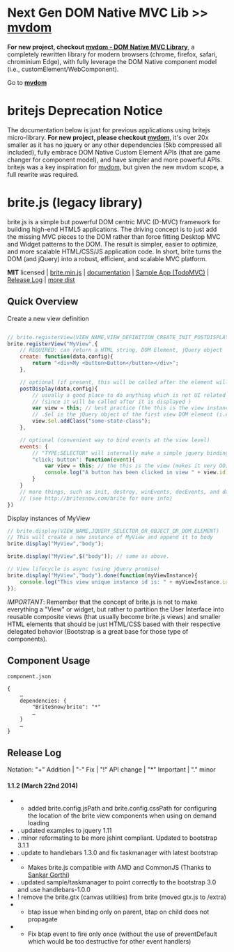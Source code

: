 # Next Gen DOM Native MVC Lib >> [mvdom](https://github.com/mvdom/mvdom)

**For new project, checkout [mvdom - DOM Native MVC Library](https://github.com/mvdom/mvdom)**, a completely rewritten library for modern browsers (chrome, firefox, safari, chrominium Edge), with fully leverage the DOM Native component model (i.e., customElement/WebComponent). 

Go to **[mvdom](https://github.com/mvdom/mvdom)**


# britejs Deprecation Notice

The documentation below is just for previous applications using britejs micro-library. **For new project, please checkout [mvdom](https://github.com/mvdom/mvdom)**, it's over 20x smaller as it has no jquery or any other dependencies (5kb compressed all included), fully embrace DOM Native Custom Element APIs (that are game changer for component model), and have simpler and more powerful APIs. britejs was a key inspiration for [mvdom](https://github.com/mvdom/mvdom), but given the new mvdom scope, a full rewrite was required. 

# brite.js (legacy library)
brite.js is a simple but powerful DOM centric MVC (D-MVC) framework for building high-end HTML5 applications.
The driving concept is to just add the missing MVC pieces to the DOM rather than force fitting Desktop MVC
and Widget patterns to the DOM. The result is simpler, easier to optimize, and more scalable HTML/CSS/JS
application code. In short, brite turns the DOM (and jQuery) into a robust, efficient, and scalable MVC platform.

__MIT__ licensed | [brite.min.js](https://raw2.github.com/BriteSnow/brite/master/dist/brite.min.js) | [documentation](http://britesnow.com/brite) | [Sample App (TodoMVC)](https://github.com/BriteSnow/sampleTodoMVC) | [Release Log](#release-log) | [more dist](https://github.com/BriteSnow/brite/tree/master/dist)



## Quick Overview

Create a new view definition

```javascript

// brite.registerView(VIEW_NAME,VIEW_DEFINITION_CREATE_INIT_POSTDISPLAY_DESTROY)
brite.registerView("MyView",{
    // REQUIRED: can return a HTML string, DOM Element, jQuery object
    create: function(data,config){
        return "<div>My <button>Button</button></div>";
    }, 

    // optional (if present, this will be called after the element will be displayed)
    postDisplay(data,config){
        // usually a good place to do anything which is not UI related 
        // (since it will be called after it is displayed )
        var view = this; // best practice (the this is the view instance)
        // .$el is the jQuery object of the first view DOM element (i.e. <div> created in the create )
        view.$el.addClass("some-state-class");
    }, 

    // optional (convenient way to bind events at the view level)
    events: {
        // "TYPE;SELECTOR" will internally make a simple jquery binding call view.$el.on(TYPE,SELECTOR) call;
        "click; button": function(event){
            var view = this; // the this is the view (makes it very OO)
            console.log("A button has been clicked in view " + view.id);
        }
    }
    // more things, such as init, destroy, winEvents, docEvents, and daoEvents 
    // (see http://britesnow.com/brite for more info)
})
```

Display instances of MyView

```javascript
// brite.display(VIEW_NAME,JQUERY_SELECTOR_OR_OBJECT_OR_DOM_ELEMENT)
// This will create a new instance of MyView and append it to body
brite.display("MyView","body");

brite.display("MyView",$("body")); // same as above. 

// View lifecycle is async (using jQuery promise)
brite.display("MyView","body").done(function(myViewInstance){
    console.log("This view unique instance id is: " + myViewInstance.id);
});

```

*IMPORTANT*: Remember that the concept of brite.js is not to make everything a "View" or widget, but rather to partition the User Interface into reusable composite views (that usually become brite.js views) and smaller HTML elements that should be just HTML/CSS based with their respective delegated behavior (Bootstrap is a great base for those type of components). 

## Component Usage

`component.json`

    {
        …
        dependencies: {
            "BriteSnow/brite": "*"
            …
        }
        …
    }

## Release Log
Notation: "+" Addition | "-" Fix | "!" API change | "*" Important | "." minor

#### 1.1.2 (March 22nd 2014)
* + added brite.config.jsPath and brite.config.cssPath for configuring the location of the brite view components when using on demand loading
* . updated examples to jquery 1.11
* . minor reformating to be more jshint compliant. Updated to bootstrap 3.1.1
* . update to handlebars 1.3.0 and fix taskmanager with latest bootstrap
* + Makes brite.js compatible with AMD and CommonJS (Thanks to [Sankar Gorthi](https://github.com/sankargorthi))
* . updated sample/taskmanager to point correctly to the bootstrap 3.0 and use handlebars-1.0.0
* ! remove the brite.gtx (canvas utilities) from brite (moved gtx.js to /extra)
* - btap issue when binding only on parent, btap on child does not propagate
* - Fix btap event to fire only once (without the use of preventDefault which would be too destructive for other event handlers)



